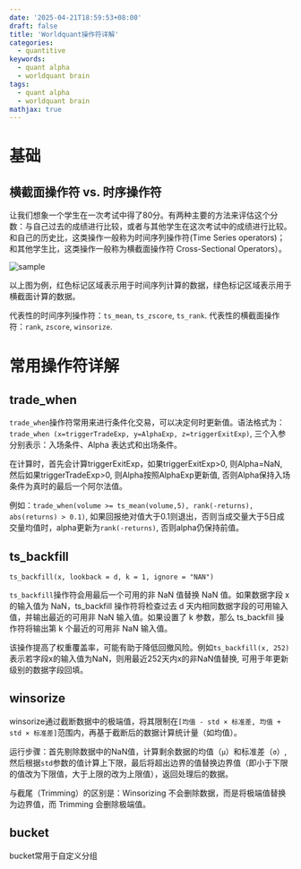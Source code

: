 ```yaml
---
date: '2025-04-21T18:59:53+08:00'
draft: false
title: 'Worldquant操作符详解'
categories:
  - quantitive
keywords:
  - quant alpha
  - worldquant brain
tags:
  - quant alpha
  - worldquant brain
mathjax: true
---
```


# 基础

## 横截面操作符 vs. 时序操作符

让我们想象一个学生在一次考试中得了80分。有两种主要的方法来评估这个分数：与自己过去的成绩进行比较，或者与其他学生在这次考试中的成绩进行比较。和自己的历史比，这类操作一般称为时间序列操作符(Time Series operators)；和其他学生比，这类操作一般称为横截面操作符 Cross-Sectional Operators）。

![sample](/images/quantitive/brain_sample_data.png)

以上图为例，红色标记区域表示用于时间序列计算的数据，绿色标记区域表示用于横截面计算的数据。

代表性的时间序列操作符：`ts_mean`, `ts_zscore`, `ts_rank`. 代表性的横截面操作符：`rank`, `zscore`, `winsorize`.

# 常用操作符详解

## trade_when

`trade_when`操作符常用来进行条件化交易，可以决定何时更新值。语法格式为：`trade_when (x=triggerTradeExp, y=AlphaExp, z=triggerExitExp)`, 三个入参分别表示：入场条件、Alpha 表达式和出场条件。

在计算时，首先会计算triggerExitExp，如果triggerExitExp>0, 则Alpha=NaN, 然后如果triggerTradeExp>0, 则Alpha按照AlphaExp更新值, 否则Alpha保持入场条件为真时的最后一个阿尔法值。

例如：`trade_when(volume >= ts_mean(volume,5), rank(-returns), abs(returns) > 0.1)`, 如果回报绝对值大于0.1则退出，否则当成交量大于5日成交量均值时，alpha更新为`rank(-returns)`, 否则alpha仍保持前值。

## ts_backfill

`ts_backfill(x, lookback = d, k = 1, ignore = "NAN")`

`ts_backfill`操作符会用最后一个可用的非 NaN 值替换 NaN 值。如果数据字段 x 的输入值为 NaN，ts_backfill 操作符将检查过去 d 天内相同数据字段的可用输入值，并输出最近的可用非 NaN 输入值。如果设置了 k 参数，那么 ts_backfill 操作符将输出第 k 个最近的可用非 NaN 输入值。

该操作提高了权重覆盖率，可能有助于降低回撤风险。例如`ts_backfill(x, 252)`表示若字段x的输入值为NaN，则用最近252天内x的非NaN值替换, 可用于年更新级别的数据字段回填。

## winsorize

winsorize通过截断数据中的极端值，将其限制在`[均值 - std × 标准差, 均值 + std × 标准差]`范围内，再基于截断后的数据计算统计量（如均值）。

运行步骤：首先剔除数据中的NaN值，计算剩余数据的均值（`μ`）和标准差（`σ`）, 然后根据`std`参数的值计算上下限，最后将超出边界的值替换边界值（即小于下限的值改为下限值，大于上限的改为上限值），返回处理后的数据。

与截尾（Trimming）的区别是：Winsorizing 不会删除数据，而是将极端值替换为边界值，而 Trimming 会删除极端值。

## bucket

bucket常用于自定义分组